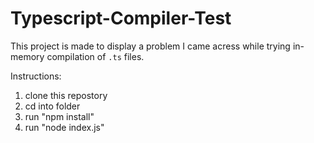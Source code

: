 # Typescript-Compiler-Test
This project is made to display a problem I came acress while trying in-memory compilation of ```.ts``` files.

Instructions:
1. clone this repostory
2. cd into folder
3. run "npm install"
4. run "node index.js"
